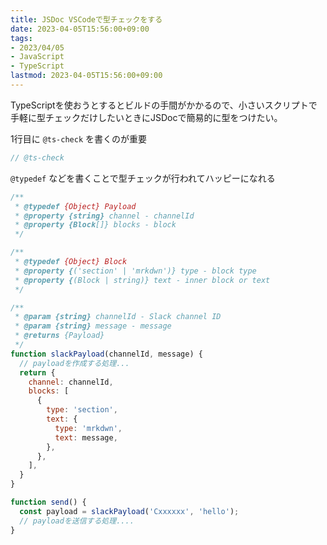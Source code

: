 ```yaml
---
title: JSDoc VSCodeで型チェックをする
date: 2023-04-05T15:56:00+09:00
tags:
- 2023/04/05
- JavaScript
- TypeScript
lastmod: 2023-04-05T15:56:00+09:00
---
```


TypeScriptを使おうとするとビルドの手間がかかるので、小さいスクリプトで手軽に型チェックだけしたいときにJSDocで簡易的に型をつけたい。

1行目に `@ts-check` を書くのが重要

````javascript
// @ts-check
````

`@typedef` などを書くことで型チェックが行われてハッピーになれる

````javascript
/**
 * @typedef {Object} Payload
 * @property {string} channel - channelId
 * @property {Block[]} blocks - block
 */

/**
 * @typedef {Object} Block
 * @property {('section' | 'mrkdwn')} type - block type
 * @property {(Block | string)} text - inner block or text
 */

/**
 * @param {string} channelId - Slack channel ID
 * @param {string} message - message
 * @returns {Payload}
 */
function slackPayload(channelId, message) {
  // payloadを作成する処理...
  return {
    channel: channelId,
    blocks: [
      {
        type: 'section',
        text: {
          type: 'mrkdwn',
          text: message,
        },
      },
    ],
  }
}

function send() {
  const payload = slackPayload('Cxxxxxx', 'hello');
  // payloadを送信する処理....
}
````
